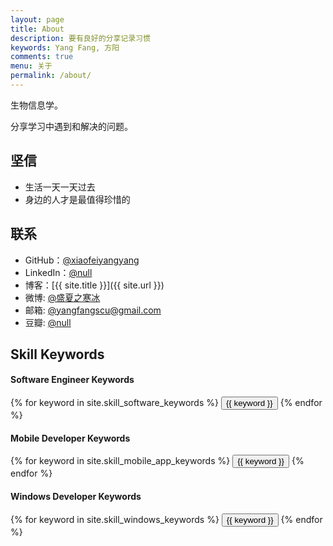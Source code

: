 ```yaml
---
layout: page
title: About
description: 要有良好的分享记录习惯
keywords: Yang Fang, 方阳
comments: true
menu: 关于
permalink: /about/
---
```


生物信息学。

分享学习中遇到和解决的问题。

## 坚信

* 生活一天一天过去
* 身边的人才是最值得珍惜的

## 联系

* GitHub：[@xiaofeiyangyang](https://github.com/xiaofeiyangyang)
* LinkedIn：[@null](null)
* 博客：[{{ site.title }}]({{ site.url }})
* 微博: [@盛夏之寒冰](http://weibo.com/2356685507/profile?topnav=1&wvr=6&is_all=1)
* 邮箱: [@yangfangscu@gmail.com](null)
* 豆瓣: [@null](null)

## Skill Keywords

#### Software Engineer Keywords
<div class="btn-inline">
    {% for keyword in site.skill_software_keywords %}
    <button class="btn btn-outline" type="button">{{ keyword }}</button>
    {% endfor %}
</div>

#### Mobile Developer Keywords
<div class="btn-inline">
    {% for keyword in site.skill_mobile_app_keywords %}
    <button class="btn btn-outline" type="button">{{ keyword }}</button>
    {% endfor %}
</div>

#### Windows Developer Keywords
<div class="btn-inline">
    {% for keyword in site.skill_windows_keywords %}
    <button class="btn btn-outline" type="button">{{ keyword }}</button>
    {% endfor %}
</div>
